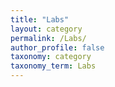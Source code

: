 ```yaml
---
title: "Labs"
layout: category
permalink: /Labs/
author_profile: false
taxonomy: category
taxonomy_term: Labs
---
```

